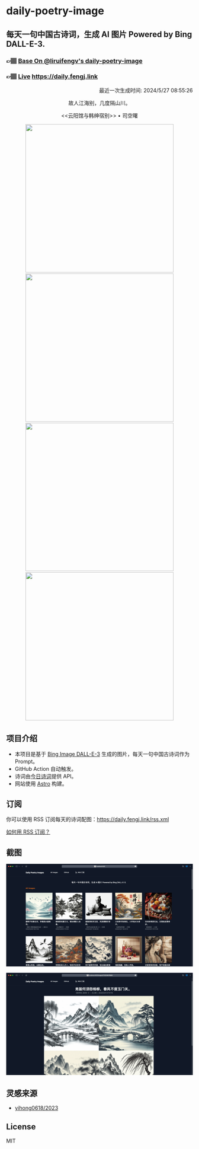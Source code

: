 
# daily-poetry-image

## 每天一句中国古诗词，生成 AI 图片 Powered by Bing DALL-E-3.

### 👉🏽 [Base On @liruifengv's daily-poetry-image](https://github.com/liruifengv/daily-poetry-image)

### 👉🏽 [Live](https://daily.fengj.link) https://daily.fengj.link

<p align="right">
  最近一次生成时间: 2024/5/27 08:55:26
</p>
<p align="center">
故人江海别，几度隔山川。
</p>
<p align="center">
<<云阳馆与韩绅宿别>> • 司空曙
</p>
<p align="center">
<img src="https://tse2.mm.bing.net/th/id/OIG2.vJlkZ_UtXqqXyxsxqvhB" height="400" width="400" />
<img src="https://tse3.mm.bing.net/th/id/OIG2.YhlLF9VrSuKX1gMwHGHi" height="400" width="400" />
<img src="https://tse1.mm.bing.net/th/id/OIG2.4tCVJi68Yi4DUPwdFj1X" height="400" width="400" />
<img src="https://tse3.mm.bing.net/th/id/OIG2.dAmatsJavMDF2p7Avaqo" height="400" width="400" />
</p>

## 项目介绍

-   本项目是基于 [Bing Image DALL-E-3](https://www.bing.com/images/create) 生成的图片，每天一句中国古诗词作为 Prompt。
-   GitHub Action 自动触发。
-   诗词由[今日诗词](https://www.jinrishici.com/)提供 API。
-   网站使用 [Astro](https://astro.build) 构建。

## 订阅

你可以使用 RSS 订阅每天的诗词配图：https://daily.fengj.link/rss.xml

[如何用 RSS 订阅？](https://zhuanlan.zhihu.com/p/55026716)

## 截图

![图片列表](./screenshots/Snipaste_2023-12-28_21-00-26.png)

![图片详情](./screenshots/Snipaste_2023-12-28_21-00-53.png)

## 灵感来源

-   [yihong0618/2023](https://github.com/yihong0618/2023)

## License

MIT
